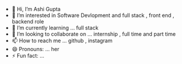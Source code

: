 - 👋 Hi, I’m Ashi Gupta
- 👀 I’m interested in  Software Devlopment and full stack , front end , backend role 
- 🌱 I’m currently learning ... full stack 
- 💞️ I’m looking to collaborate on ... internship , full time and part time 
- 📫 How to reach me ... github , instagram 
- 😄 Pronouns: ... her 
- ⚡ Fun fact: ... 

<!---
Ashigupta-1/Ashigupta-1 is a ✨ special ✨ repository because its `README.md` (this file) appears on your GitHub profile.
You can click the Preview link to take a look at your changes.
--->
